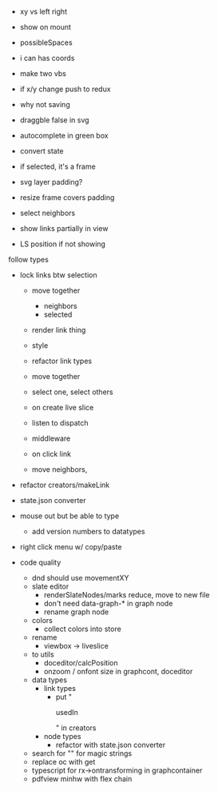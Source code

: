 - xy vs left right
- show on mount
- possibleSpaces
- i can has coords
- make two vbs
- if x/y change push to redux
- why not saving
- draggble false in svg
- autocomplete in green box
- convert state
- if selected, it's a frame

- svg layer padding?
- resize frame covers padding
- select neighbors
- show links partially in view
- LS position if not showing 
    
follow types        
            
        













- lock links btw selection

    - move together
        - neighbors
        - selected
    
    - render link thing
    - style
    - refactor link types
    - move together
    - select one, select others
    - on create live slice
    - listen to dispatch
    - middleware
    - on click link
    - move neighbors, 





- refactor creators/makeLink
- state.json converter
- mouse out but be able to type
    - add version numbers to datatypes
- right click menu w/ copy/paste

- code quality
    - dnd should use movementXY
    - slate editor
        - renderSlateNodes/marks reduce, move to new file
        - don't need data-graph-* in graph node
        - rename graph node
    - colors
        - collect colors into store
    - rename
        - viewbox -> liveslice
    - to utils
        - doceditor/calcPosition
        - onzoom / onfont size in graphcont, doceditor
    - data types
        - link types
            - put "<p>usedIn</p>" in creators
        - node types
            - refactor with state.json converter
    - search for "" for magic strings
    - replace oc with get
    - typescript for rx->ontransforming in graphcontainer
    - pdfview minhw with flex chain